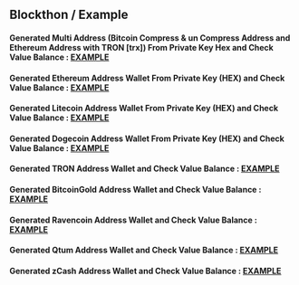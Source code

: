 ## Blockthon / Example


#### Generated Multi Address (Bitcoin Compress & un Compress Address and Ethereum Address with TRON [trx]) From Private Key Hex and Check Value Balance : [EXAMPLE](https://github.com/Blockthon/Blockthon/blob/main/example/Generate_Multi_Address_Check_Balance.py 'Generated Multi Address (Bitcoin Compress & un Compress Address and Ethereum Address with TRON [trx]) From Private Key Hex and Check Value Balance')

#### Generated Ethereum Address Wallet From Private Key (HEX) and Check Value Balance : [EXAMPLE](https://github.com/Blockthon/Blockthon/blob/main/example/Generate_Ethereum_From_PrivateKey_Check_Balance.py 'Generated Ethereum Address Wallet and Check Value Balance')

#### Generated Litecoin Address Wallet From Private Key (HEX) and Check Value Balance : [EXAMPLE](https://github.com/Blockthon/Blockthon/blob/main/example/Generate_Litecoin_From_PrivateKey_Check_Balance.py 'Generated Litecoin Address Wallet and Check Value Balance')

#### Generated Dogecoin Address Wallet From Private Key (HEX) and Check Value Balance : [EXAMPLE](https://github.com/Blockthon/Blockthon/blob/main/example/Generate_Dogecoin_From_PrivateKey_Check_Balance.py 'Generated Dogecoin Address Wallet and Check Value Balance')

#### Generated TRON Address Wallet and Check Value Balance : [EXAMPLE](https://github.com/Blockthon/Blockthon/blob/main/example/Generate_TRON_From_PrivateKey_Check_Balance.py 'Generated TRON Address Wallet and Check Value Balance')

#### Generated BitcoinGold Address Wallet and Check Value Balance : [EXAMPLE](https://github.com/Blockthon/Blockthon/blob/main/example/Generate_BitcoinGold_From_PrivateKey_Check_Balance.py 'Generated BitcoinGold Address Wallet and Check Value Balance')

#### Generated Ravencoin Address Wallet and Check Value Balance : [EXAMPLE](https://github.com/Blockthon/Blockthon/blob/main/example/Generate_RVN_From_PrivateKey_Check_Balance.py 'Generated Ravencoin Address Wallet and Check Value Balance')

#### Generated Qtum Address Wallet and Check Value Balance : [EXAMPLE](https://github.com/Blockthon/Blockthon/blob/main/example/Generate_Qtum_From_PrivateKey_Check_Balance.py 'Generated Qtum Address Wallet and Check Value Balance')

#### Generated zCash Address Wallet and Check Value Balance : [EXAMPLE](https://github.com/Blockthon/Blockthon/blob/main/example/Generate_zCash_From_PrivateKey_Check_Balance.py 'Generated zCash Address Wallet and Check Value Balance')
